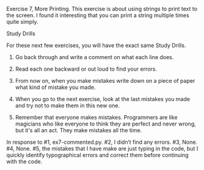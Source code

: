 Exercise 7, More Printing. This exercise is about using strings to print text to the screen. I found it interesting that you can print a string multiple times quite simply.

Study Drills

For these next few exercises, you will have the exact same Study Drills.

1.	Go back through and write a comment on what each line does.

2.	Read each one backward or out loud to find your errors.

3.	From now on, when you make mistakes write down on a piece of paper what kind of mistake you made.

4.	When you go to the next exercise, look at the last mistakes you made and try not to make them in this new one.

5.	Remember that everyone makes mistakes. Programmers are like magicians who like everyone to think they are perfect and never wrong, but it's all an act. They make mistakes all the time.

In response to #1, ex7-commented.py. #2, I didn’t find any errors. #3, None. #4, None. #5, the mistakes that I have make are just typing in the code, but I quickly identify typographical errors and correct them before continuing with the code.
